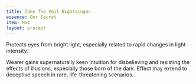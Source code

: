 ```yaml
---
title: Take The Veil Nightsinger
essence: Our Secret
item: Hat
layout: precept
---
```


Protects eyes from bright light, especially related to rapid changes in light intensity.

Wearer gains supernaturally keen intuition for disbelieving and resisting the effects of illusions, especially those born of the dark. Effect may extend to deceptive speech in rare, life-threatening scenarios.
